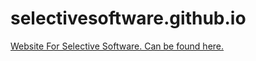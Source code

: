 # selectivesoftware.github.io
[Website For Selective Software. Can be found here.](https://selectivesoftware.github.io)
